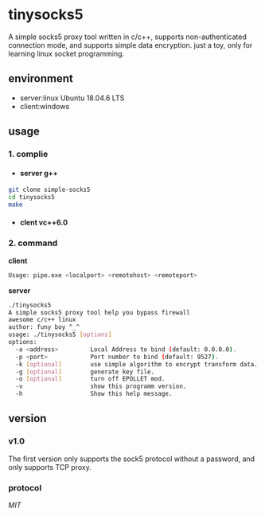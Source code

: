 # tinysocks5
A simple socks5 proxy tool written in c/c++, supports non-authenticated connection mode, and supports simple data encryption.
just a toy, only for learning linux socket programming.

## environment
- server:linux Ubuntu 18.04.6 LTS
- client:windows

## usage
### 1. complie
- #### server g++
```bash
git clone simple-socks5
cd tinysocks5
make
```
- #### clent vc++6.0

### 2. command

**client**

```bash
Usage: pipe.exe <localport> <remotehost> <remoteport>
```
**server**
```bash
./tinysocks5 
A simple socks5 proxy tool help you bypass firewall
awesome c/c++ linux
author: funy boy ^_^
usage: ./tinysocks5 [options]
options: 
  -a <address>         Local Address to bind (default: 0.0.0.0).
  -p <port>            Port number to bind (default: 9527).
  -k [optional]        use simple algorithm to encrypt transform data.
  -g [optional]        generate key file.
  -o [optional]        turn off EPOLLET mod.
  -v                   show this programm version.
  -h                   Show this help message.

```
## version
### v1.0
The first version only supports the sock5 protocol without a password, and only supports TCP proxy.

### protocol
*MIT*
